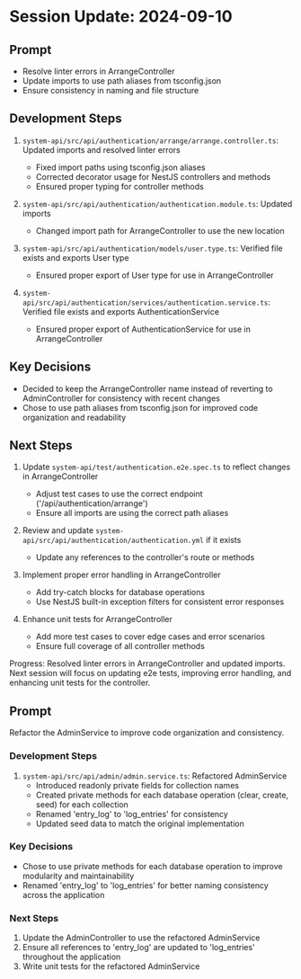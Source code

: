 # Session Update: 2024-09-10

## Prompt

- Resolve linter errors in ArrangeController
- Update imports to use path aliases from tsconfig.json
- Ensure consistency in naming and file structure

## Development Steps

1. `system-api/src/api/authentication/arrange/arrange.controller.ts`: Updated imports and resolved linter errors

   - Fixed import paths using tsconfig.json aliases
   - Corrected decorator usage for NestJS controllers and methods
   - Ensured proper typing for controller methods

2. `system-api/src/api/authentication/authentication.module.ts`: Updated imports

   - Changed import path for ArrangeController to use the new location

3. `system-api/src/api/authentication/models/user.type.ts`: Verified file exists and exports User type

   - Ensured proper export of User type for use in ArrangeController

4. `system-api/src/api/authentication/services/authentication.service.ts`: Verified file exists and exports AuthenticationService
   - Ensured proper export of AuthenticationService for use in ArrangeController

## Key Decisions

- Decided to keep the ArrangeController name instead of reverting to AdminController for consistency with recent changes
- Chose to use path aliases from tsconfig.json for improved code organization and readability

## Next Steps

1. Update `system-api/test/authentication.e2e.spec.ts` to reflect changes in ArrangeController

   - Adjust test cases to use the correct endpoint ('/api/authentication/arrange')
   - Ensure all imports are using the correct path aliases

2. Review and update `system-api/src/api/authentication/authentication.yml` if it exists

   - Update any references to the controller's route or methods

3. Implement proper error handling in ArrangeController

   - Add try-catch blocks for database operations
   - Use NestJS built-in exception filters for consistent error responses

4. Enhance unit tests for ArrangeController
   - Add more test cases to cover edge cases and error scenarios
   - Ensure full coverage of all controller methods

Progress: Resolved linter errors in ArrangeController and updated imports. Next session will focus on updating e2e tests, improving error handling, and enhancing unit tests for the controller.

## Prompt

Refactor the AdminService to improve code organization and consistency.

### Development Steps

1. `system-api/src/api/admin/admin.service.ts`: Refactored AdminService
   - Introduced readonly private fields for collection names
   - Created private methods for each database operation (clear, create, seed) for each collection
   - Renamed 'entry_log' to 'log_entries' for consistency
   - Updated seed data to match the original implementation

### Key Decisions

- Chose to use private methods for each database operation to improve modularity and maintainability
- Renamed 'entry_log' to 'log_entries' for better naming consistency across the application

### Next Steps

1. Update the AdminController to use the refactored AdminService
2. Ensure all references to 'entry_log' are updated to 'log_entries' throughout the application
3. Write unit tests for the refactored AdminService
